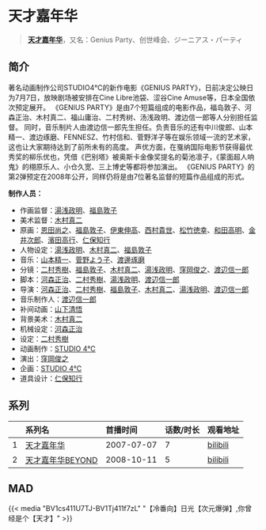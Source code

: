 # 天才嘉年华


> <u>**[天才嘉年华](https://bgm.tv/subject/8181)**</u>，又名：Genius Party、创世峰会、ジーニアス・パーティ

## 简介

著名动画制作公司STUDIO4℃的新作电影《GENIUS PARTY》，日前决定公映日为7月7日，放映剧场被安排在Cine Libre池袋、涩谷Cine Amuse等，日本全国依次预定展开。 《GENIUS PARTY》是由7个短篇组成的电影作品，福岛敦子、河森正治、木村真二、福山庸治、二村秀树、汤浅政明、渡边信一郎等人分别担任监督。 同时，音乐制片人由渡边信一郎先生担任。负责音乐的还有中川俊郎、山本精一、渡边琢磨、FENNESZ、竹村信和、菅野洋子等在娱乐领域一流的艺术家，这也让大家期待达到了前所未有的高度。 声优方面，在戛纳国际电影节获得最优秀奖的柳乐优也，凭借《巴别塔》被奥斯卡金像奖提名的菊池凛子，《蒙面超人响鬼》的栩原乐人、小仓久宽、三上博史等都将参加演出。 《GENIUS PARTY》的第2弹预定在2008年公开，同样仍将是由7位著名监督的短篇作品组成的形式。

**制作人员：**
- 作画监督：[湯浅政明](https://bgm.tv/person/2280)、[福島敦子](https://bgm.tv/person/2302)
- 美术监督：[木村真二](https://bgm.tv/person/10839)
- 原画：[恩田尚之](https://bgm.tv/person/351)、[福島敦子](https://bgm.tv/person/2302)、[伊東伸高](https://bgm.tv/person/3164)、[西村貴世](https://bgm.tv/person/3218)、[松竹徳幸](https://bgm.tv/person/2878)、[和田高明](https://bgm.tv/person/7519)、[金井次郎](https://bgm.tv/person/11392)、[濱田高行](https://bgm.tv/person/11791)、[仁保知行](https://bgm.tv/person/12432)
- 人物设定：[湯浅政明](https://bgm.tv/person/2280)、[木村真二](https://bgm.tv/person/10839)、[福島敦子](https://bgm.tv/person/2302)
- 音乐：[山本精一](https://bgm.tv/person/6263)、[菅野よう子](https://bgm.tv/person/101)、[渡邊琢磨](https://bgm.tv/person/40734)
- 分镜：[二村秀樹](https://bgm.tv/person/1309)、[福島敦子](https://bgm.tv/person/2302)、[木村真二](https://bgm.tv/person/10839)、[湯浅政明](https://bgm.tv/person/2280)、[窪岡俊之](https://bgm.tv/person/566)、[渡辺信一郎](https://bgm.tv/person/100)
- 脚本：[河森正治](https://bgm.tv/person/253)、[二村秀樹](https://bgm.tv/person/1309)、[湯浅政明](https://bgm.tv/person/2280)、[渡辺信一郎](https://bgm.tv/person/100)
- 导演：[河森正治](https://bgm.tv/person/253)、[二村秀樹](https://bgm.tv/person/1309)、[福島敦子](https://bgm.tv/person/2302)、[木村真二](https://bgm.tv/person/10839)、[湯浅政明](https://bgm.tv/person/2280)、[渡辺信一郎](https://bgm.tv/person/100)
- 音乐制作人：[渡辺信一郎](https://bgm.tv/person/100)
- 补间动画：[山下清悟](https://bgm.tv/person/12148)
- 背景美术：[木村真二](https://bgm.tv/person/10839)
- 机械设定：[河森正治](https://bgm.tv/person/253)
- 设定：[二村秀樹](https://bgm.tv/person/1309)
- 动画制作：[STUDIO 4℃](https://bgm.tv/person/2306)
- 演出：[窪岡俊之](https://bgm.tv/person/566)
- 企画：[STUDIO 4℃](https://bgm.tv/person/2306)
- 道具设计：[仁保知行](https://bgm.tv/person/12432)



## 系列

|     |   系列名   |   首播时间  | 话数/时长  | 观看地址 |
|:---  |:------    |:----      |:---       |:---  |
| 1 |[天才嘉年华](https://bgm.tv/subject/8181)| 2007-07-07 | 7 | [bilibili](https://www.bilibili.com/video/BV11W411T739)  |
| 2 |[天才嘉年华BEYOND](https://bgm.tv/subject/9001)| 2008-10-11 | 5 | [bilibili](https://www.bilibili.com/video/BV1fs411m75m)  |




## MAD

{{< media  "BV1cs411U7TJ-BV1Tj411f7zL"
"【冷番向】日光【次元爆弹】,你曾经是个【天才】"  >}}
